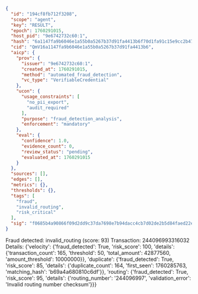 ```json
{
  "id": "194cf8fb712f3208",
  "scope": "agent",
  "key": "RESULT",
  "epoch": 1760291015,
  "host_pid": "9e6742732c60:1",
  "hash": "6a1147fa9b6046e1a55b0a5267b37d91fa4413b6f70d1fa91c15e9cc2b47a379",
  "cid": "QmV16a1147fa9b6046e1a55b0a5267b37d91fa4413b6",
  "aicp": {
    "prov": {
      "issuer": "9e6742732c60:1",
      "created_at": 1760291015,
      "method": "automated_fraud_detection",
      "vc_type": "VerifiableCredential"
    },
    "ucon": {
      "usage_constraints": [
        "no_pii_export",
        "audit_required"
      ],
      "purpose": "fraud_detection_analysis",
      "enforcement": "mandatory"
    },
    "eval": {
      "confidence": 1.0,
      "evidence_count": 0,
      "review_status": "pending",
      "evaluated_at": 1760291015
    }
  },
  "sources": [],
  "edges": [],
  "metrics": {},
  "thresholds": {},
  "tags": [
    "fraud",
    "invalid_routing",
    "risk_critical"
  ],
  "sig": "f0685b4a90866f09d2dd9c37da7698e7b94dacc4cb7d02de2b5d84faed22e791"
}
```

Fraud detected: invalid_routing (score: 93)
Transaction: 244096993316032
Details: {'velocity': {'fraud_detected': True, 'risk_score': 100, 'details': {'transaction_count': 165, 'threshold': 50, 'total_amount': 42877560, 'amount_threshold': 10000000}}, 'duplicate': {'fraud_detected': True, 'risk_score': 85, 'details': {'duplicate_count': 164, 'first_seen': 1760285763, 'matching_hash': 'b69a4a680810c6df'}}, 'routing': {'fraud_detected': True, 'risk_score': 95, 'details': {'routing_number': '244096997', 'validation_error': 'Invalid routing number checksum'}}}